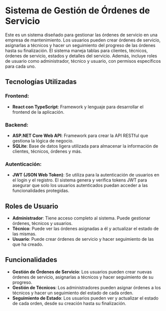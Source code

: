 # Sistema de Gestión de Órdenes de Servicio

Este es un sistema diseñado para gestionar las órdenes de servicio en una empresa de mantenimiento. Los usuarios pueden crear órdenes de servicio, asignarlas a técnicos y hacer un seguimiento del progreso de las órdenes hasta su finalización. El sistema maneja tablas para clientes, técnicos, órdenes de servicio, estados y detalles del servicio. Además, incluye roles de usuario como administrador, técnico y usuario, con permisos específicos para cada uno.

## Tecnologías Utilizadas

### Frontend:
- **React con TypeScript**: Framework y lenguaje para desarrollar el frontend de la aplicación.

### Backend:
- **ASP.NET Core Web API**: Framework para crear la API RESTful que gestiona la lógica de negocio.
- **SQLite**: Base de datos ligera utilizada para almacenar la información de clientes, técnicos, órdenes y más.

### Autenticación:
- **JWT (JSON Web Token)**: Se utiliza para la autenticación de usuarios en el login y el registro. El sistema genera y verifica tokens JWT para asegurar que solo los usuarios autenticados puedan acceder a las funcionalidades protegidas.

## Roles de Usuario

- **Administrador**: Tiene acceso completo al sistema. Puede gestionar órdenes, técnicos y usuarios.
- **Técnico**: Puede ver las órdenes asignadas a él y actualizar el estado de las mismas.
- **Usuario**: Puede crear órdenes de servicio y hacer seguimiento de las que ha creado.

## Funcionalidades

- **Gestión de Órdenes de Servicio**: Los usuarios pueden crear nuevas órdenes de servicio, asignarlas a técnicos y hacer seguimiento de su progreso.
- **Gestión de Técnicos**: Los administradores pueden asignar órdenes a los técnicos y hacer un seguimiento del estado de cada orden.
- **Seguimiento de Estado**: Los usuarios pueden ver y actualizar el estado de cada orden, desde su creación hasta su finalización.

